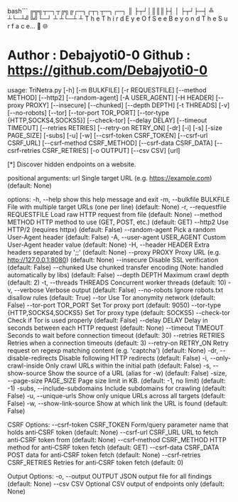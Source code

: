 bash```
╔╦╗┬─┐┬╔╗╔┌─┐┌┬┐┬─┐┌─┐
 ║ ├┬┘│║║║├┤  │ ├┬┘├─┤
 ╩ ┴└─┴╝╚╝└─┘ ┴ ┴└─┴ ┴
T h e   T h i r d   E y e   O f   S e e   B e y o n d   T h e   S u r f a c e... 🔎 🌐

Author : Debajyoti0-0
Github : https://github.com/Debajyoti0-0
=====================================================================================================================

usage: TriNetra.py [-h] [-m BULKFILE] [-r REQUESTFILE] [--method METHOD] [--http2] [--random-agent] [-A USER_AGENT]
                   [-H HEADER] [--proxy PROXY] [--insecure] [--chunked] [--depth DEPTH] [-t THREADS] [-v]
                   [--no-robots] [--tor] [--tor-port TOR_PORT] [--tor-type {HTTP,SOCKS4,SOCKS5}] [--check-tor]
                   [--delay DELAY] [--timeout TIMEOUT] [--retries RETRIES] [--retry-on RETRY_ON] [-dr] [-i] [-s]
                   [-size PAGE_SIZE] [-subs] [-u] [-w] [--csrf-token CSRF_TOKEN] [--csrf-url CSRF_URL]
                   [--csrf-method CSRF_METHOD] [--csrf-data CSRF_DATA] [--csrf-retries CSRF_RETRIES] [-o OUTPUT]
                   [--csv CSV]
                   [url]

[*] Discover hidden endpoints on a website.

positional arguments:
  url                   Single target URL (e.g. https://example.com) (default: None)

options:
  -h, --help            show this help message and exit
  -m, --bulkfile BULKFILE
                        File with multiple target URLs (one per line) (default: None)
  -r, --requestfile REQUESTFILE
                        Load raw HTTP request from file (default: None)
  --method METHOD       HTTP method to use (GET, POST, etc.) (default: GET)
  --http2               Use HTTP/2 (requires httpx) (default: False)
  --random-agent        Pick a random User-Agent header (default: False)
  -A, --user-agent USER_AGENT
                        Custom User-Agent header value (default: None)
  -H, --header HEADER   Extra headers separated by ';;' (default: None)
  --proxy PROXY         Proxy URL (e.g. http://127.0.0.1:8080) (default: None)
  --insecure            Disable SSL verification (default: False)
  --chunked             Use chunked transfer encoding (Note: handled automatically by libs) (default: False)
  --depth DEPTH         Maximum crawl depth (default: 2)
  -t, --threads THREADS
                        Concurrent worker threads (default: 10)
  -v, --verbose         Verbose output (default: False)
  --no-robots           Ignore robots.txt disallow rules (default: True)
  --tor                 Use Tor anonymity network (default: False)
  --tor-port TOR_PORT   Set Tor proxy port (default: 9050)
  --tor-type {HTTP,SOCKS4,SOCKS5}
                        Set Tor proxy type (default: SOCKS5)
  --check-tor           Check if Tor is used properly (default: False)
  --delay DELAY         Delay in seconds between each HTTP request (default: None)
  --timeout TIMEOUT     Seconds to wait before connection timeout (default: 30)
  --retries RETRIES     Retries when a connection timeouts (default: 3)
  --retry-on RETRY_ON   Retry request on regexp matching content (e.g. 'captcha') (default: None)
  -dr, --disable-redirects
                        Disable following HTTP redirects (default: False)
  -i, --only-crawl-inside
                        Only crawl URLs within the initial path (default: False)
  -s, --show-source     Show the source of a URL (alias for -w) (default: False)
  -size, --page-size PAGE_SIZE
                        Page size limit in KB. (default: -1, no limit) (default: -1)
  -subs, --include-subdomains
                        Include subdomains for crawling (default: False)
  -u, --unique-urls     Show only unique URLs across all targets (default: False)
  -w, --show-link-source
                        Show at which link the URL is found (default: False)

CSRF Options:
  --csrf-token CSRF_TOKEN
                        Form/query parameter name that holds anti‑CSRF token (default: None)
  --csrf-url CSRF_URL   URL to fetch anti‑CSRF token from (default: None)
  --csrf-method CSRF_METHOD
                        HTTP method for anti‑CSRF token fetch (default: GET)
  --csrf-data CSRF_DATA
                        POST data for anti‑CSRF token fetch (default: None)
  --csrf-retries CSRF_RETRIES
                        Retries for anti‑CSRF token fetch (default: 0)

Output Options:
  -o, --output OUTPUT   JSON output file for all findings (default: None)
  --csv CSV             Optional CSV output of endpoints only (default: None)
  ```
